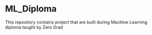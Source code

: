 # ML_Diploma
This repository contains project that are built during Machine Learning diploma taught by Zero Grad
